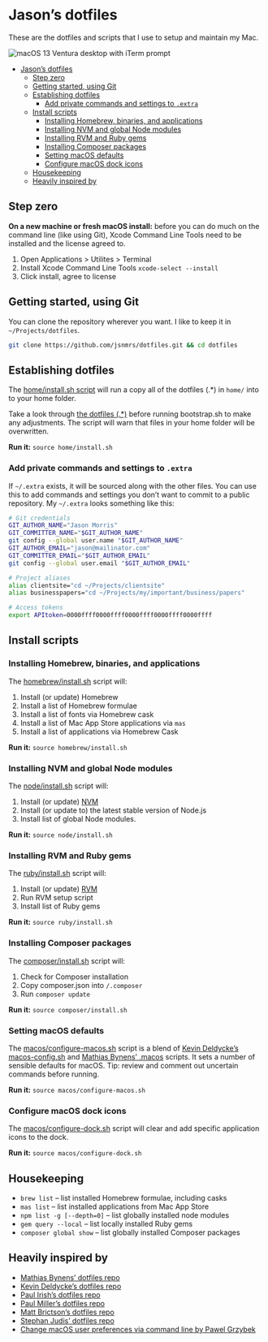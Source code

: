 # Jason’s dotfiles

These are the dotfiles and scripts that I use to setup and maintain my Mac.

![macOS 13 Ventura desktop with iTerm prompt](https://raw.githubusercontent.com/jsnmrs/dotfiles/main/assets/screenshot.jpg)

- [Jason’s dotfiles](#jasons-dotfiles)
  - [Step zero](#step-zero)
  - [Getting started, using Git](#getting-started-using-git)
  - [Establishing dotfiles](#establishing-dotfiles)
    - [Add private commands and settings to `.extra`](#add-private-commands-and-settings-to-extra)
  - [Install scripts](#install-scripts)
    - [Installing Homebrew, binaries, and applications](#installing-homebrew-binaries-and-applications)
    - [Installing NVM and global Node modules](#installing-nvm-and-global-node-modules)
    - [Installing RVM and Ruby gems](#installing-rvm-and-ruby-gems)
    - [Installing Composer packages](#installing-composer-packages)
    - [Setting macOS defaults](#setting-macos-defaults)
    - [Configure macOS dock icons](#configure-macos-dock-icons)
  - [Housekeeping](#housekeeping)
  - [Heavily inspired by](#heavily-inspired-by)

## Step zero

**On a new machine or fresh macOS install:** before you can do much on the command line (like using Git), Xcode Command Line Tools need to be installed and the license agreed to.

1. Open Applications > Utilites > Terminal
2. Install Xcode Command Line Tools `xcode-select --install`
3. Click install, agree to license

## Getting started, using Git

You can clone the repository wherever you want. I like to keep it in `~/Projects/dotfiles`.

```bash
git clone https://github.com/jsnmrs/dotfiles.git && cd dotfiles
```

## Establishing dotfiles

The [home/install.sh script](https://github.com/jsnmrs/dotfiles/blob/main/home/install.sh) will run a copy all of the dotfiles (.\*) in `home/` into to your home folder.

Take a look through [the dotfiles (.\*)](https://github.com/jsnmrs/dotfiles/blob/main/home/) before running bootstrap.sh to make any adjustments. The script will warn that files in your home folder will be overwritten.

**Run it:** `source home/install.sh`

### Add private commands and settings to `.extra`

If `~/.extra` exists, it will be sourced along with the other files. You can use this to add commands and settings you don’t want to commit to a public repository. My `~/.extra` looks something like this:

```bash
# Git credentials
GIT_AUTHOR_NAME="Jason Morris"
GIT_COMMITTER_NAME="$GIT_AUTHOR_NAME"
git config --global user.name "$GIT_AUTHOR_NAME"
GIT_AUTHOR_EMAIL="jason@mailinator.com"
GIT_COMMITTER_EMAIL="$GIT_AUTHOR_EMAIL"
git config --global user.email "$GIT_AUTHOR_EMAIL"

# Project aliases
alias clientsite="cd ~/Projects/clientsite"
alias businesspapers="cd ~/Projects/my/important/business/papers"

# Access tokens
export APItoken=0000ffff0000ffff0000ffff0000ffff0000ffff
```

## Install scripts

### Installing Homebrew, binaries, and applications

The [homebrew/install.sh](https://github.com/jsnmrs/dotfiles/blob/main/homebrew/install.sh) script will:

1. Install (or update) Homebrew
2. Install a list of Homebrew formulae
3. Install a list of fonts via Homebrew cask
4. Install a list of Mac App Store applications via `mas`
5. Install a list of applications via Homebrew Cask

**Run it:** `source homebrew/install.sh`

### Installing NVM and global Node modules

The [node/install.sh](https://github.com/jsnmrs/dotfiles/blob/main/node/install.sh) script will:

1. Install (or update) [NVM](https://github.com/nvm-sh/nvm)
2. Install (or update to) the latest stable version of Node.js
3. Install list of global Node modules.

**Run it:** `source node/install.sh`

### Installing RVM and Ruby gems

The [ruby/install.sh](https://github.com/jsnmrs/dotfiles/blob/main/ruby/install.sh) script will:

1. Install (or update) [RVM](https://rvm.io)
2. Run RVM setup script
3. Install list of Ruby gems

**Run it:** `source ruby/install.sh`

### Installing Composer packages

The [composer/install.sh](https://github.com/jsnmrs/dotfiles/blob/main/composer/install.sh) script will:

1. Check for Composer installation
2. Copy composer.json into `/.composer`
3. Run `composer update`

**Run it:** `source composer/install.sh`

### Setting macOS defaults

The [macos/configure-macos.sh](https://github.com/jsnmrs/dotfiles/blob/main/macos/configure-macos.sh) script is a blend of [Kevin Deldycke’s macos-config.sh](https://github.com/kdeldycke/dotfiles/blob/main/macos-config.sh) and [Mathias Bynens’ .macos](https://github.com/mathiasbynens/dotfiles/blob/main/.macos) scripts. It sets a number of sensible defaults for macOS. Tip: review and comment out uncertain commands before running.

**Run it:** `source macos/configure-macos.sh`

### Configure macOS dock icons

The [macos/configure-dock.sh](https://github.com/jsnmrs/dotfiles/blob/main/macos/configure-dock.sh) script will clear and add specific application icons to the dock.

**Run it:** `source macos/configure-dock.sh`

## Housekeeping

- `brew list` – list installed Homebrew formulae, including casks
- `mas list` – list installed applications from Mac App Store
- `npm list -g [--depth=0]` – list globally installed node modules
- `gem query --local` – list locally installed Ruby gems
- `composer global show` – list globally installed Composer packages

## Heavily inspired by

- [Mathias Bynens’ dotfiles repo](https://mths.be/dotfiles)
- [Kevin Deldycke’s dotfiles repo](https://github.com/kdeldycke/dotfiles)
- [Paul Irish’s dotfiles repo](https://github.com/paulirish/dotfiles/)
- [Paul Miller’s dotfiles repo](https://github.com/paulmillr/dotfiles)
- [Matt Brictson’s dotfiles repo](https://github.com/mattbrictson/dotfiles)
- [Stephan Judis’ dotfiles repo](https://github.com/stefanjudis/dotfiles/)
- [Change macOS user preferences via command line by Pawel Grzybek](https://pawelgrzybek.com/change-macos-user-preferences-via-command-line/)
